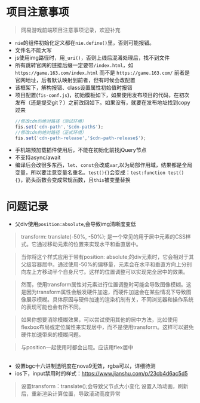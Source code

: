 # 项目注意事项

> 网易游戏前端项目注意事项记录，欢迎补充

- `nie`的组件初始化定义都在`nie.define()`里，否则可能报错。
- 文件名不能大写
- js使用img路径时，用`_uri()`，否则上线后混淆处理后，找不到文件
- 所有跳转官网的链接后缀一定要带`/index.html`，如`https://game.163.com/index.html` 而不是 `https://game.163.com/` 前者是官网地址，后者默认映射到前者，但有时候会改配置
- 该框架下，解构报错、class设置属性初始值时报错
- 项目配置(`fis-conf.js`)，初始模板如下，如果使用发布项目的代码，在初次发布（还是提交git？）之前改回如下。如果没有，就要在发布地址找到copy过来
    ```js
    //修改cdn的绝对路径（测试环境）
    fis.set('cdn-path','$cdn-path$');
    //修改cdn的绝对路径（正式环境）
    fis.set('cdn-path-release','$cdn-path-release$');
    ```
- 手机端预加载插件使用后，不能在初始化前找jQuery节点
- 不支持async/await
- 编译后会改很多东西，`let`、`const`会改成`var`,以为局部作用域，结果都是全局变量，所以要注意变量名重名。`test(){}`会变成：`test:function test(){}`，箭头函数会变成常规函数，且`this`被变量替换

# 问题记录
- 父div使用`position:absolute`,会导致img清晰度变低

> transform: translate(-50%, -50%); 是一个常见的用于居中元素的CSS样式。它通过移动元素的位置来实现水平和垂直居中。

> 当你将这个样式应用于带有position: absolute;的div元素时，它会相对于其父级容器居中。通过使用-50%的偏移量，元素会在水平和垂直方向上分别向左上方移动半个自身尺寸。这样的位置调整可以实现完全居中的效果。

> 然而，使用transform属性对元素进行位置调整时可能会导致图像模糊。这是因为transform属性会触发硬件加速，而硬件加速会在某些情况下导致图像展示模糊。具体原因与硬件加速的渲染机制有关，不同浏览器和操作系统的表现可能也会有所不同。

> 如果你想要消除模糊效果，可以尝试使用其他的居中方法，比如使用flexbox布局或定位属性来实现居中，而不是使用transform。这样可以避免硬件加速带来的模糊问题。

> 与position一起使用时都会出现。应该用flex居中

##

- 设置bgc十六进制透明度在nova9无效，rgba可以，详细待测
- ios下，input禁用时的样式：https://www.jianshu.com/p/23cb4d6ac5d5

> 设置transform：translate();会导致父节点大小变化
> 设置入场动画，刷新后，重新渲染计算位置，导致滚动高度异常